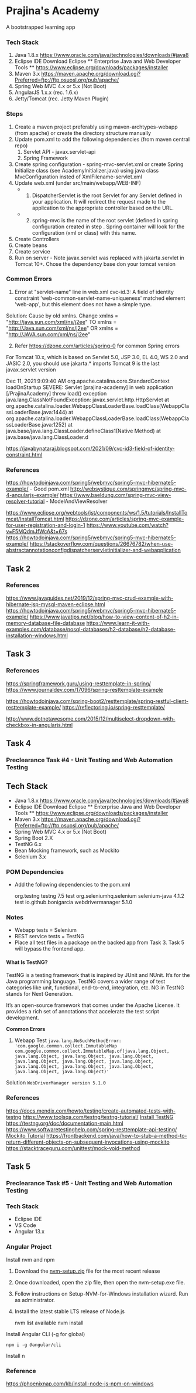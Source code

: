 # Prajina's Academy
A bootstrapped learning app

### Tech Stack
1. Java 1.8.x 
https://www.oracle.com/java/technologies/downloads/#java8
2. Eclipse IDE 
Download Eclipse ** Enterprise Java and Web Developer Tools **
https://www.eclipse.org/downloads/packages/installer
3. Maven 3.x 
https://maven.apache.org/download.cgi?Preferred=ftp://ftp.osuosl.org/pub/apache/
4. Spring Web MVC 4.x or 5.x (Not Boot) 
5. AngularJS 1.x.x (rec. 1.6.x) 
6. Jetty/Tomcat (rec. Jetty Maven Plugin) 

### Steps
1. Create a maven project preferably using maven-archtypes-webapp (from apache) or create the directory structure manually
2. Update pom.xml to add the following dependencies (from maven central repo)
	1. Servlet API - javax.servlet-api
	2. Spring Framework
3. Create spring configuration - spring-mvc-servlet.xml or create Spring Initialize class (see AcademyInitializer.java) using java class MvcConfiguration insted of XmlFilename-servlet.xml
4. Update web.xml (under src/main/webapp/WEB-INF)
 	- 1. DispatcherServlet  is the root Servlet for any Servlet defined in your application. It will redirect the request made to the application to the appropriate controller based on the URL.
 	- 2. spring-mvc is the name of the root servlet (defined in spring configuration created in step . Spring container will look for the configuration (xml or class) with this name.
5. Create Controllers	
6. Create beans
7. Create service
8. Run on server - Note javax.servlet was replaced with jakarta.servlet in Tomcat 10+. Chose the dependency base don your tomcat version
	
	


### Common Errors
1. Error at "servlet-name" line in web.xml
 cvc-id.3: A field of identity constraint 'web-common-servlet-name-uniqueness' matched element 'web-app', but this element does not have a simple type.
 
 Solution: Cause by old xmlns. Change
xmlns = "http://java.sun.com/xml/ns/j2ee" 
TO
xmlns = "http://Java.sun.com/xml/ns/j2ee" 
OR
xmlns = "http://JAVA.sun.com/xml/ns/j2ee" 

2. Refer https://dzone.com/articles/spring-0 for common Spring errors

For Tomcat 10.x, which is based on Servlet 5.0, JSP 3.0, EL 4.0, WS 2.0 and JASIC 2.0, you should use jakarta.* imports
Tomcat 9 is the last javax.servlet version

Dec 11, 2021 9:09:40 AM org.apache.catalina.core.StandardContext loadOnStartup
SEVERE: Servlet [prajina-academy] in web application [/PrajinaAcademy] threw load() exception
java.lang.ClassNotFoundException: javax.servlet.http.HttpServlet
	at org.apache.catalina.loader.WebappClassLoaderBase.loadClass(WebappClassLoaderBase.java:1444)
	at org.apache.catalina.loader.WebappClassLoaderBase.loadClass(WebappClassLoaderBase.java:1252)
	at java.base/java.lang.ClassLoader.defineClass1(Native Method)
	at java.base/java.lang.ClassLoader.d


https://javabynataraj.blogspot.com/2021/09/cvc-id3-field-of-identity-constraint.html

### References
https://howtodoinjava.com/spring5/webmvc/spring5-mvc-hibernate5-example/ - Good pom.xml
http://websystique.com/springmvc/spring-mvc-4-angularjs-example/
https://www.baeldung.com/spring-mvc-view-resolver-tutorial - ModelAndViewResolver

https://www.eclipse.org/webtools/jst/components/ws/1.5/tutorials/InstallTomcat/InstallTomcat.html
https://dzone.com/articles/spring-mvc-example-for-user-registration-and-login-1
https://www.youtube.com/watch?v=F5MQdmJfWcA&t=67s
https://howtodoinjava.com/spring5/webmvc/spring5-mvc-hibernate5-example/
https://stackoverflow.com/questions/26676782/when-use-abstractannotationconfigdispatcherservletinitializer-and-webapplication

## Task 2

### References
https://www.javaguides.net/2019/12/spring-mvc-crud-example-with-hibernate-jsp-mysql-maven-eclipse.html
https://howtodoinjava.com/spring5/webmvc/spring5-mvc-hibernate5-example/
https://www.javatips.net/blog/how-to-view-content-of-h2-in-memory-database-file-database
https://www.learn-it-with-examples.com/database/nosql-databases/h2-database/h2-database-installation-windows.html

## Task 3

### References
https://springframework.guru/using-resttemplate-in-spring/
https://www.journaldev.com/17096/spring-resttemplate-example

https://howtodoinjava.com/spring-boot2/resttemplate/spring-restful-client-resttemplate-example/
https://reflectoring.io/spring-resttemplate/

http://www.dotnetawesome.com/2015/12/multiselect-dropdown-with-checkbox-in-angularjs.html

## Task 4
### Preclearance Task #4 - Unit Testing and Web Automation Testing

## Tech Stack
 - Java 1.8.x 
https://www.oracle.com/java/technologies/downloads/#java8
 - Eclipse IDE 
Download Eclipse ** Enterprise Java and Web Developer Tools **
https://www.eclipse.org/downloads/packages/installer
 - Maven 3.x 
https://maven.apache.org/download.cgi?Preferred=ftp://ftp.osuosl.org/pub/apache/
 - Spring Web MVC 4.x or 5.x (Not Boot) 
 - Spring Boot 2.X 
 -	TestNG 6.x
 -	Bean Mocking framework, such as Mockito
 -	Selenium 3.x
 
### POM Dependencies
- Add the following dependencies to the pom.xml
	
	<!-- Testing Framework TestNG -->
	<dependency>
	    <groupId>org.testng</groupId>
	    <artifactId>testng</artifactId>
	    <version>7.5</version>
	    <scope>test</scope>
	</dependency>
	<dependency>
		<groupId>org.seleniumhq.selenium</groupId>
		<artifactId>selenium-java</artifactId>
		<version>4.1.2</version>
		<scope>test</scope>
	</dependency>
	<dependency>
		<groupId>io.github.bonigarcia</groupId>
		<artifactId>webdrivermanager</artifactId>								
		<version>5.1.0</version>
	</dependency>

### Notes
 -	Webapp tests = Selenium
 -	REST service tests = TestNG
 -	Place all test files in a package on the backed app from Task 3. Task 5 will bypass the frontend app.
 
#### What Is TestNG?
TestNG is a testing framework that is inspired by JUnit and NUnit. It’s for the Java programming language. TestNG covers a wider range of test categories like unit, functional, end-to-end, integration, etc. NG in TestNG stands for Next Generation.

It’s an open-source framework that comes under the Apache License. It provides a rich set of annotations that accelerate the test script development.

**Common Errors**
1. Webapp Test
`java.lang.NoSuchMethodError: 'com.google.common.collect.ImmutableMap com.google.common.collect.ImmutableMap.of(java.lang.Object, java.lang.Object, java.lang.Object, java.lang.Object, java.lang.Object, java.lang.Object, java.lang.Object, java.lang.Object, java.lang.Object, java.lang.Object, java.lang.Object, java.lang.Object)'`

Solution
 `WebDriverManager version 5.1.0`

### References
https://docs.mendix.com/howto/testing/create-automated-tests-with-testng
https://www.toolsqa.com/testng/testng-tutorial/
[Install TestNG](https://testng.org/doc/download.html)
https://testng.org/doc/documentation-main.html <br />
https://www.softwaretestinghelp.com/spring-resttemplate-api-testing/ <br />
[Mockito Tutorial](https://www.tutorialspoint.com/mockito/index.htm)
https://frontbackend.com/java/how-to-stub-a-method-to-return-different-objects-on-subsequent-invocations-using-mockito
https://stacktraceguru.com/unittest/mock-void-method

## Task 5
### Preclearance Task #5 - Unit Testing and Web Automation Testing

### Tech Stack
 - Eclipse IDE 
 - VS Code 
 - Angular 13.x 

### Angular Project
Install nvm and npm

 1. Download the [nvm-setup.zip](https://github.com/coreybutler/nvm-windows/releases) file for the most recent release
 2. Once downloaded, open the zip file, then open the nvm-setup.exe file.
 3. Follow instructions on Setup-NVM-for-Windows installation wizard. Run as administrator.
 4. Install the latest stable LTS release of Node.js

	nvm list available
	nvm install <version>

Install Angular CLI (-g for global)
	
	npm i -g @angular/cli
	
 Install n
 
### Reference
https://phoenixnap.com/kb/install-node-js-npm-on-windows


